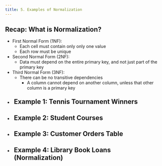 ```yaml
---
title: 5. Examples of Normalization
---
```


## Recap: What is Normalization?
- First Normal Form (1NF):
  - Each cell must contain only only one value
  - Each row must be unique
- Second Normal Form (2NF):
  - Data must depend on the entire primary key, and not just part of the primary key
- Third Normal Form (3NF):
  - There can be no transitive dependencies
    - A column cannot depend on another column, unless that other column is a primary key

<ul>
  <li>
    <details>
      <summary style="list-style: none;">
        <h2 style="display: inline-flex; margin-top: 10px; padding-left: 5px;">Example 1: Tennis Tournament Winners</h2>
      </summary>
      <ul>
        <li>
          <strong>Original Table</strong>
          <table>
            <caption style="caption-side: top;">Tournament Winners Table (Composite Key)</caption>
            <thead>
              <tr>
                <th>tournament_name</th>
                <th>year</th>
                <th>winner</th>
                <th>winner_dob</th>
              </tr>
            </thead>
            <tbody>
              <tr>
                <td>St. John's Invitational</td>
                <td>2000</td>
                <td>Maxwell House</td>
                <td>July 21, 1990</td>
              </tr>
              <tr>
                <td>Toronto Open</td>
                <td>2010</td>
                <td>George Albertson</td>
                <td>May 1, 1987</td>
              </tr>
              <tr>
                <td>Ottawa Masters</td>
                <td>2011</td>
                <td>Tiffany Masterson</td>
                <td>November 19, 1988</td>
              </tr>
              <tr>
                <td>Vancouver Memorial</td>
                <td>2003</td>
                <td>Steve Miller</td>
                <td>January 30, 1980</td>
              </tr>
            </tbody>
          </table>
        </li>
        <li>
          <details>
            <summary style="list-style: none;">Steps to Normalize</summary>
            <ul style="margin-top: 0px;">
              <li>
                <strong>1NF: Ensure Atomic Values</strong>
                <ul>
                  <li>
                    <details>
                      <summary style="list-style: none;">Step 1: Identify and Remove Non-Atomic Values</summary>
                      <ul style="margin-top: 0px;">
                        <li>The table is in 1NF as each column contains atomic values. The primary key is a composite key of <strong>tournament_name</strong> and <strong>year</strong>.</li>
                      </ul>
                    </details>
                  </li>
                </ul>
              </li>
              <li>
                <strong>2NF: Remove Partial Dependencies</strong>
                <ul>
                  <li>
                    <details>
                      <summary style="list-style: none;">Step 2: Verify Partial Dependencies</summary>
                      <ul style="margin-top: 0px;">
                        <li>The table is in 2NF as all non-key attributes are fully functionally dependent on the composite primary key (<strong>tournament_name</strong> and <strong>year</strong>).</li>
                      </ul>
                    </details>
                  </li>
                </ul>
              </li>
              <li>
                <strong>3NF: Remove Transitive Dependencies</strong>
                <ul>
                  <li>
                    <details>
                      <summary style="list-style: none;">Step 3: Remove Transitive Dependencies</summary>
                      <ul style="margin-top: 0px;">
                        <li>The table is not in 3NF due to the transitive dependency between <strong>winner</strong> and <strong>winner_dob</strong>. To resolve this:</li>
                        <li>
                          <details>
                            <summary style="list-style: none;">Normalization Steps</summary>
                            <ul style="margin-top: 0px;">
                              <li><strong>Create a separate table for winners:</strong></li>
                              <li>
                                <table style="margin-top: 0.5rem;">
                                  <caption style="caption-side: top;">Winners Table</caption>
                                  <thead>
                                    <tr>
                                      <th>winner</th>
                                      <th>winner_dob</th>
                                    </tr>
                                  </thead>
                                  <tbody>
                                    <tr>
                                      <td>Maxwell House</td>
                                      <td>July 21, 1990</td>
                                    </tr>
                                    <tr>
                                      <td>George Albertson</td>
                                      <td>May 1, 1987</td>
                                    </tr>
                                    <tr>
                                      <td>Tiffany Masterson</td>
                                      <td>November 19, 1988</td>
                                    </tr>
                                    <tr>
                                      <td>Steve Miller</td>
                                      <td>January 30, 1980</td>
                                    </tr>
                                  </tbody>
                                </table>
                              </li>
                              <li><strong>Update the original table to use a foreign key:</strong></li>
                              <li>
                                <table style="margin-top: 0.5rem;">
                                  <caption style="caption-side: top;">Updated Tournament Winners Table</caption>
                                  <thead>
                                    <tr>
                                      <th>tournament_name</th>
                                      <th>year</th>
                                      <th>winner</th>
                                    </tr>
                                  </thead>
                                  <tbody>
                                    <tr>
                                      <td>St. John's Invitational</td>
                                      <td>2000</td>
                                      <td>Maxwell House</td>
                                    </tr>
                                    <tr>
                                      <td>Toronto Open</td>
                                      <td>2010</td>
                                      <td>George Albertson</td>
                                    </tr>
                                    <tr>
                                      <td>Ottawa Masters</td>
                                      <td>2011</td>
                                      <td>Tiffany Masterson</td>
                                    </tr>
                                    <tr>
                                      <td>Vancouver Memorial</td>
                                      <td>2003</td>
                                      <td>Steve Miller</td>
                                    </tr>
                                  </tbody>
                                </table>
                              </li>
                            </ul>
                          </details>
                        </li>
                      </ul>
                    </details>
                  </li>
                </ul>
              </li>
            </ul>
          </details>
        </li>
      </ul>
    </details>
  </li>
  <li>
    <details>
      <summary style="list-style: none;">
        <h2 style="display: inline-flex; margin-top: 10px; padding-left: 5px;">Example 2: Student Courses</h2>
      </summary>
      <ul>
        <li>
          <strong>Original Table:</strong>
          <table>
            <caption style="caption-side: top;">Student Courses Table</caption>
            <thead>
              <tr>
                <th>student_id</th>
                <th>student_name</th>
                <th>courses</th>
              </tr>
            </thead>
            <tbody>
              <tr>
                <td>1</td>
                <td>John Doe</td>
                <td>Math, Science, History</td>
              </tr>
              <tr>
                <td>2</td>
                <td>Jane Smith</td>
                <td>Science, English</td>
              </tr>
              <tr>
                <td>3</td>
                <td>Emily Johnson</td>
                <td>Math, History</td>
              </tr>
              <tr>
                <td>4</td>
                <td>Michael Brown</td>
                <td>English, History</td>
              </tr>
            </tbody>
          </table>
        </li>
        <li>
          <details>
            <summary style="list-style: none;">Steps to Normalize</summary>
            <ul style="margin-top: 0px;">
              <li>
                <strong>1NF: Ensure Atomic Values</strong>
                <ul>
                  <li>
                    <details>
                      <summary style="list-style: none;">Step 1: Identify and Remove Non-Atomic Values</summary>
                      <ul style="margin-top: 0px;">
                        <li>The table is not in 1NF because the <strong>courses</strong> column contains a list of values. Each course should be in its own row.</li>
                        <li>
                          <strong>Normalized Table (1NF):</strong>
                          <table style="margin-top: 0.5rem;">
                            <caption style="caption-side: top;">Student Courses Table (1NF)</caption>
                            <thead>
                              <tr>
                                <th>student_id</th>
                                <th>student_name</th>
                                <th>course</th>
                              </tr>
                            </thead>
                            <tbody>
                              <tr>
                                <td>1</td>
                                <td>John Doe</td>
                                <td>Math</td>
                              </tr>
                              <tr>
                                <td>1</td>
                                <td>John Doe</td>
                                <td>Science</td>
                              </tr>
                              <tr>
                                <td>1</td>
                                <td>John Doe</td>
                                <td>History</td>
                              </tr>
                              <tr>
                                <td>2</td>
                                <td>Jane Smith</td>
                                <td>Science</td>
                              </tr>
                              <tr>
                                <td>2</td>
                                <td>Jane Smith</td>
                                <td>English</td>
                              </tr>
                              <tr>
                                <td>3</td>
                                <td>Emily Johnson</td>
                                <td>Math</td>
                              </tr>
                              <tr>
                                <td>3</td>
                                <td>Emily Johnson</td>
                                <td>History</td>
                              </tr>
                              <tr>
                                <td>4</td>
                                <td>Michael Brown</td>
                                <td>English</td>
                              </tr>
                              <tr>
                                <td>4</td>
                                <td>Michael Brown</td>
                                <td>History</td>
                              </tr>
                            </tbody>
                          </table>
                        </li>
                      </ul>
                    </details>
                  </li>
                </ul>
              </li>
              <li>
                <strong>2NF: Remove Partial Dependencies</strong>
                <ul>
                  <li>
                    <details>
                      <summary style="list-style: none;">Step 2: Identify and Remove Partial Dependencies</summary>
                      <ul style="margin-top: 0px;">
                        <li>The table is now in 1NF but not in 2NF. The <strong>student_name</strong> attribute is dependent only on <strong>student_id</strong> and not on the full composite key (<strong>student_id</strong>, <strong>course</strong>).</li>
                        <li>
                          <details>
                            <summary style="list-style: none;">Normalization Steps</summary>
                            <ul style="margin-top: 0px;">
                              <li><strong>Create a separate table for students:</strong></li>
                              <li>
                                <table style="margin-top: 0.5rem;">
                                  <caption style="caption-side: top;">Students Table</caption>
                                  <thead>
                                    <tr>
                                      <th>student_id</th>
                                      <th>student_name</th>
                                    </tr>
                                  </thead>
                                  <tbody>
                                    <tr>
                                      <td>1</td>
                                      <td>John Doe</td>
                                    </tr>
                                    <tr>
                                      <td>2</td>
                                      <td>Jane Smith</td>
                                    </tr>
                                    <tr>
                                      <td>3</td>
                                      <td>Emily Johnson</td>
                                    </tr>
                                    <tr>
                                      <td>4</td>
                                      <td>Michael Brown</td>
                                    </tr>
                                  </tbody>
                                </table>
                              </li>
                              <li><strong>Update the courses table to use a foreign key:</strong></li>
                              <li>
                                <table style="margin-top: 0.5rem;">
                                  <caption style="caption-side: top;">Courses Table</caption>
                                  <thead>
                                    <tr>
                                      <th>student_id</th>
                                      <th>course</th>
                                    </tr>
                                  </thead>
                                  <tbody>
                                    <tr>
                                      <td>1</td>
                                      <td>Math</td>
                                    </tr>
                                    <tr>
                                      <td>1</td>
                                      <td>Science</td>
                                    </tr>
                                    <tr>
                                      <td>1</td>
                                      <td>History</td>
                                    </tr>
                                    <tr>
                                      <td>2</td>
                                      <td>Science</td>
                                    </tr>
                                    <tr>
                                      <td>2</td>
                                      <td>English</td>
                                    </tr>
                                    <tr>
                                      <td>3</td>
                                      <td>Math</td>
                                    </tr>
                                    <tr>
                                      <td>3</td>
                                      <td>History</td>
                                    </tr>
                                    <tr>
                                      <td>4</td>
                                      <td>English</td>
                                    </tr>
                                    <tr>
                                      <td>4</td>
                                      <td>History</td>
                                    </tr>
                                  </tbody>
                                </table>
                              </li>
                            </ul>
                          </details>
                        </li>
                      </ul>
                    </details>
                  </li>
                </ul>
              </li>
              <li>
                <strong>3NF: Remove Transitive Dependencies</strong>
                <ul>
                  <li>
                    <details>
                      <summary style="list-style: none;">Step 3: Remove Transitive Dependencies</summary>
                      <ul style="margin-top: 0px;">
                        <li>There are no transitive dependencies in the students and courses tables, so we are already in 3NF.</li>
                      </ul>
                    </details>
                  </li>
                </ul>
              </li>
            </ul>
          </details>
        </li>
      </ul>
    </details>
  </li>
  <li>
    <details>
      <summary style="list-style: none;">
        <h2 style="display: inline-flex; margin-top: 10px; padding-left: 5px;">Example 3: Customer Orders Table</h2>
      </summary>
      <ul>
        <li>
          <strong>Original Table:</strong>
          <table>
            <caption style="caption-side: top;">Orders Table</caption>
            <thead>
              <tr>
                <th>Order_ID</th>
                <th>Customer_Name</th>
                <th>Customer_Address</th>
                <th>Order_Date</th>
                <th>Product</th>
                <th>Product_Price</th>
              </tr>
            </thead>
            <tbody>
              <tr>
                <td>1001</td>
                <td>John Smith</td>
                <td>123 Elm St</td>
                <td>2024-01-15</td>
                <td>Laptop</td>
                <td>$1200</td>
              </tr>
              <tr>
                <td>1002</td>
                <td>Jane Doe</td>
                <td>456 Oak St</td>
                <td>2024-01-17</td>
                <td>Smartphone</td>
                <td>$800</td>
              </tr>
              <tr>
                <td>1003</td>
                <td>Emily Johnson</td>
                <td>789 Pine St</td>
                <td>2024-01-20</td>
                <td>Tablet</td>
                <td>$600</td>
              </tr>
              <tr>
                <td>1004</td>
                <td>Michael Brown</td>
                <td>101 Maple St</td>
                <td>2024-01-22</td>
                <td>Monitor</td>
                <td>$200</td>
              </tr>
            </tbody>
          </table>
        </li>
        <li>
          <strong>1NF: Ensure Atomic Values</strong>
          <ul>
            <li>
              <details>
                <summary style="list-style: none;">Step 1: Identify and Remove Non-Atomic Values</summary>
                <ul style="margin-top: 0px;">
                  <li>The table is already in 1NF as each cell contains only atomic values.</li>
                </ul>
              </details>
            </li>
          </ul>
        </li>
        <li>
          <strong>2NF: Remove Partial Dependencies</strong>
          <ul>
            <li>
              <details>
                <summary style="list-style: none;">Step 2: Verify and Remove Partial Dependencies</summary>
                <ul style="margin-top: 0px;">
                  <li>The table is in 2NF because all non-key attributes are fully dependent on the primary key, <strong>Order_ID</strong>.</li>
                </ul>
              </details>
            </li>
          </ul>
        </li>
        <li>
          <strong>3NF: Remove Transitive Dependencies</strong>
          <ul>
            <li>
              <details>
                <summary style="list-style: none;">Step 3: Remove Transitive Dependencies</summary>
                <ul style="margin-top: 0px;">
                  <li><strong>Product_Price</strong> depends on <strong>Product</strong>, not directly on <strong>Order_ID</strong>. As well, <strong>Customer_Address</strong> depends on <strong>Customer_Name</strong>. Thus, there are transitive dependencies.</li>
                  <li>
                    <details>
                      <summary style="list-style: none;">Normalization Steps</summary>
                      <ul style="margin-top: 0px;">
                        <li><strong>Create a separate table for Customers:</strong></li>
                        <li>
                          <table style="margin-top: 0.5rem;">
                            <caption style="caption-side: top;">Customers Table</caption>
                            <thead>
                              <tr>
                                <th>Customer_ID</th>
                                <th>Customer_Name</th>
                                <th>Customer_Address</th>
                              </tr>
                            </thead>
                            <tbody>
                              <tr>
                                <td>1001</td>
                                <td>John Smith</td>
                                <td>123 Elm St</td>
                              </tr>
                              <tr>
                                <td>1002</td>
                                <td>Jane Doe</td>
                                <td>456 Oak St</td>
                              </tr>
                              <tr>
                                <td>1003</td>
                                <td>Emily Johnson</td>
                                <td>789 Pine St</td>
                              </tr>
                              <tr>
                                <td>1004</td>
                                <td>Michael Brown</td>
                                <td>101 Maple St</td>
                              </tr>
                            </tbody>
                          </table>
                        </li>
                        <li><strong>Create a separate table for Products:</strong></li>
                        <li>
                          <table style="margin-top: 0.5rem;">
                            <caption style="caption-side: top;">Products Table</caption>
                            <thead>
                              <tr>
                                <th>Product_ID</th>
                                <th>Product</th>
                                <th>Product_Price</th>
                              </tr>
                            </thead>
                            <tbody>
                              <tr>
                                <td>2001</td>
                                <td>Laptop</td>
                                <td>$1200</td>
                              </tr>
                              <tr>
                                <td>2002</td>
                                <td>Smartphone</td>
                                <td>$800</td>
                              </tr>
                              <tr>
                                <td>2003</td>
                                <td>Tablet</td>
                                <td>$600</td>
                              </tr>
                              <tr>
                                <td>2004</td>
                                <td>Monitor</td>
                                <td>$200</td>
                              </tr>
                            </tbody>
                          </table>
                        </li>
                        <li><strong>Update the Orders table to use foreign keys:</strong></li>
                        <li>
                          <table style="margin-top: 0.5rem;">
                            <caption style="caption-side: top;">Orders Table (3NF)</caption>
                            <thead>
                              <tr>
                                <th>Order_ID</th>
                                <th>Order_Date</th>
                                <th>Customer_ID</th>
                                <th>Product_ID</th>
                              </tr>
                            </thead>
                            <tbody>
                              <tr>
                                <td>1001</td>
                                <td>2024-01-15</td>
                                <td>1001</td>
                                <td>2001</td>
                              </tr>
                              <tr>
                                <td>1002</td>
                                <td>2024-01-17</td>
                                <td>1002</td>
                                <td>2002</td>
                              </tr>
                              <tr>
                                <td>1003</td>
                                <td>2024-01-20</td>
                                <td>1003</td>
                                <td>2003</td>
                              </tr>
                              <tr>
                                <td>1004</td>
                                <td>2024-01-22</td>
                                <td>1004</td>
                                <td>2004</td>
                              </tr>
                            </tbody>
                          </table>
                        </li>
                      </ul>
                    </details>
                  </li>
                </ul>
              </details>
            </li>
          </ul>
        </li>
      </ul>
    </details>
  </li>
  <li>
    <details>
      <summary style="list-style: none;">
        <h2 style="display: inline-flex; margin-top: 10px; padding-left: 5px;">Example 4: Library Book Loans (Normalization)</h2>
      </summary>
      <ul>
        <li>
          <strong>Original Table (Not in 1NF):</strong>
          <table>
            <caption style="caption-side: top;">Library Book Loans Table</caption>
            <thead>
              <tr>
                <th>Loan_ID</th>
                <th>Borrower_Name</th>
                <th>Books_Borrowed</th>
                <th>Loan_Date</th>
              </tr>
            </thead>
            <tbody>
              <tr>
                <td>2001</td>
                <td>Emily Clark</td>
                <td>"Introduction to Programming", "Data Structures"</td>
                <td>2024-02-01</td>
              </tr>
              <tr>
                <td>2002</td>
                <td>John Doe</td>
                <td>"Advanced Algorithms", "Computer Networks"</td>
                <td>2024-02-05</td>
              </tr>
              <tr>
                <td>2003</td>
                <td>Sophie Adams</td>
                <td>"Database Systems", "Operating Systems"</td>
                <td>2024-02-10</td>
              </tr>
              <tr>
                <td>2004</td>
                <td>Michael Lee</td>
                <td>"Web Development", "Software Engineering"</td>
                <td>2024-02-15</td>
              </tr>
            </tbody>
          </table>
        </li>
        <li>
          <strong>1NF: Ensure Atomic Values</strong>
          <ul>
            <li>
              <details>
                <summary style="list-style: none;">Step 1: Identify and Remove Non-Atomic Values</summary>
                <ul style="margin-top: 0px;">
                  <li>The table is not in 1NF because the <strong>Books_Borrowed</strong> column contains multiple values in a single cell.</li>
                  <li>
                    <details>
                      <summary style="list-style: none;">Normalization Steps</summary>
                      <ul style="margin-top: 0px;">
                        <li><strong>Normalize to 1NF:</strong> Separate each book into its own row.</li>
                        <li>
                          <table style="margin-top: 0.5rem;">
                            <caption style="caption-side: top;">Library Book Loans Table (1NF)</caption>
                            <thead>
                              <tr>
                                <th>Loan_ID</th>
                                <th>Borrower_Name</th>
                                <th>Book_Title</th>
                                <th>Loan_Date</th>
                              </tr>
                            </thead>
                            <tbody>
                              <tr>
                                <td>2001</td>
                                <td>Emily Clark</td>
                                <td>Introduction to Programming</td>
                                <td>2024-02-01</td>
                              </tr>
                              <tr>
                                <td>2001</td>
                                <td>Emily Clark</td>
                                <td>Data Structures</td>
                                <td>2024-02-01</td>
                              </tr>
                              <tr>
                                <td>2002</td>
                                <td>John Doe</td>
                                <td>Advanced Algorithms</td>
                                <td>2024-02-05</td>
                              </tr>
                              <tr>
                                <td>2002</td>
                                <td>John Doe</td>
                                <td>Computer Networks</td>
                                <td>2024-02-05</td>
                              </tr>
                              <tr>
                                <td>2003</td>
                                <td>Sophie Adams</td>
                                <td>Database Systems</td>
                                <td>2024-02-10</td>
                              </tr>
                              <tr>
                                <td>2003</td>
                                <td>Sophie Adams</td>
                                <td>Operating Systems</td>
                                <td>2024-02-10</td>
                              </tr>
                              <tr>
                                <td>2004</td>
                                <td>Michael Lee</td>
                                <td>Web Development</td>
                                <td>2024-02-15</td>
                              </tr>
                              <tr>
                                <td>2004</td>
                                <td>Michael Lee</td>
                                <td>Software Engineering</td>
                                <td>2024-02-15</td>
                              </tr>
                            </tbody>
                          </table>
                        </li>
                      </ul>
                    </details>
                  </li>
                </ul>
              </details>
            </li>
          </ul>
        </li>
        <li>
          <strong>2NF: Remove Partial Dependencies</strong>
          <ul>
            <li>
              <details>
                <summary style="list-style: none;">Step 2: Verify and Remove Partial Dependencies</summary>
                <ul style="margin-top: 0px;">
                  <li>The table is not in 2NF because the <strong>Borrower_Name</strong> is dependent only on part of the composite key (<strong>Loan_ID</strong>) and not on the entire composite key (<strong>Loan_ID, Book_Title</strong>).</li>
                  <li>
                    <details>
                      <summary style="list-style: none;">Normalization Steps</summary>
                      <ul style="margin-top: 0px;">
                        <li><strong>Create a separate table for Borrowers:</strong></li>
                        <li>
                          <table style="margin-top: 0.5rem;">
                            <caption style="caption-side: top;">Borrowers Table</caption>
                            <thead>
                              <tr>
                                <th>Loan_ID</th>
                                <th>Borrower_Name</th>
                              </tr>
                            </thead>
                            <tbody>
                              <tr>
                                <td>2001</td>
                                <td>Emily Clark</td>
                              </tr>
                              <tr>
                                <td>2002</td>
                                <td>John Doe</td>
                              </tr>
                              <tr>
                                <td>2003</td>
                                <td>Sophie Adams</td>
                              </tr>
                              <tr>
                                <td>2004</td>
                                <td>Michael Lee</td>
                              </tr>
                            </tbody>
                          </table>
                        </li>
                        <li><strong>Update the Loans table to use foreign keys:</strong></li>
                        <li>
                          <table style="margin-top: 0.5rem;">
                            <caption style="caption-side: top;">Loans Table (2NF)</caption>
                            <thead>
                              <tr>
                                <th>Loan_ID</th>
                                <th>Book_Title</th>
                                <th>Loan_Date</th>
                              </tr>
                            </thead>
                            <tbody>
                              <tr>
                                <td>2001</td>
                                <td>Introduction to Programming</td>
                                <td>2024-02-01</td>
                              </tr>
                              <tr>
                                <td>2001</td>
                                <td>Data Structures</td>
                                <td>2024-02-01</td>
                              </tr>
                              <tr>
                                <td>2002</td>
                                <td>Advanced Algorithms</td>
                                <td>2024-02-05</td>
                              </tr>
                              <tr>
                                <td>2002</td>
                                <td>Computer Networks</td>
                                <td>2024-02-05</td>
                              </tr>
                              <tr>
                                <td>2003</td>
                                <td>Database Systems</td>
                                <td>2024-02-10</td>
                              </tr>
                              <tr>
                                <td>2003</td>
                                <td>Operating Systems</td>
                                <td>2024-02-10</td>
                              </tr>
                              <tr>
                                <td>2004</td>
                                <td>Web Development</td>
                                <td>2024-02-15</td>
                              </tr>
                              <tr>
                                <td>2004</td>
                                <td>Software Engineering</td>
                                <td>2024-02-15</td>
                              </tr>
                            </tbody>
                          </table>
                        </li>
                      </ul>
                    </details>
                  </li>
                </ul>
              </details>
            </li>
          </ul>
        </li>
        <li>
          <strong>3NF: Remove Transitive Dependencies</strong>
          <ul>
            <li>
              <details>
                <summary style="list-style: none;">Step 3: Remove Transitive Dependencies</summary>
                <ul style="margin-top: 0px;">
                  <li>There are no transitive dependencies in the borrowers or the loans tables, so we are already in 3NF.</li>
                </ul>
              </details>
            </li>
          </ul>
        </li>
      </ul>
    </details>
  </li>
</ul>